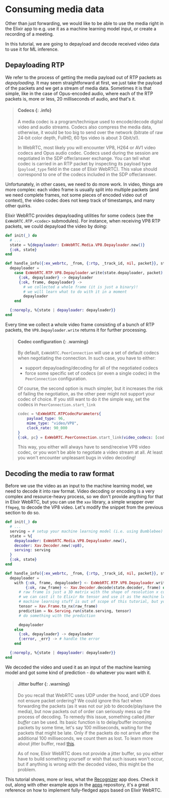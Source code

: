 # Consuming media data

Other than just forwarding, we would like to be able to use the media right in the Elixir app to e.g.
use it as a machine learning model input, or create a recording of a meeting.

In this tutorial, we are going to depayload and decode received video data to use it for ML inference.

## Depayloading RTP

We refer to the process of getting the media payload out of RTP packets as _depayloading_. It may seem straightforward at first,
we just take the payload of the packets and we get a stream of media data. Sometimes it is that simple, like in the
case of Opus-encoded audio, where each of the RTP packets is, more or less, 20 milliseconds of audio, and that's it.

> #### Codecs {: .info}
> A media codec is a program/technique used to encode/decode digital video and audio streams. Codecs also compress the media data,
> otherwise, it would be too big to send over the network (bitrate of raw 24-bit color depth, FullHD, 60 fps video is about 3 Gbit/s!).
>
> In WebRTC, most likely you will encounter VP8, H264 or AV1 video codecs and Opus audio codec. Codecs used during the session are negotiated in
> the SDP offer/answer exchange. You can tell what codec is carried in an RTP packet by inspecting its payload type (`payload_type` field in the case of Elixir WebRTC).
> This value should correspond to one of the codecs included in the SDP offer/answer.

Unfortunately, in other cases, we need to do more work. In video, things are more complex: each video frame is usually split into multiple packets (and
we need complete frames, not some pieces of encoded video out of context), the video codec does not keep track of timestamps, and many other quirks.

Elixir WebRTC provides depayloading utilities for some codecs (see the `ExWebRTC.RTP.<codec>` submodules). For instance, when receiving VP8 RTP packets, we could depayload
the video by doing:

```elixir
def init(_) do
  # ...
  state = %{depayloader: ExWebRTC.Media.VP8.Depayloader.new()}
  {:ok, state}
end

def handle_info({:ex_webrtc, _from, {:rtp, _track_id, nil, packet}}, state) do
  depayloader =
    case ExWebRTC.RTP.VP8.Depayloader.write(state.depayloader, packet) do
      {:ok, depayloader} -> depayloader
      {:ok, frame, depayloader} ->
        # we collected a whole frame (it is just a binary)!
        # we will learn what to do with it in a moment
        depayloader
    end

  {:noreply, %{state | depayloader: depayloader}}
end
```

Every time we collect a whole video frame consisting of a bunch of RTP packets, the `VP8.Depayloader.write` returns it for further processing.

> #### Codec configuration {: .warning}
> By default, `ExWebRTC.PeerConnection` will use a set of default codecs when negotiating the connection. In such case, you have to either:
>
> * support depayloading/decoding for all of the negotiated codecs
> * force some specific set of codecs (or even a single codec) in the `PeerConnection` configuration.
>
> Of course, the second option is much simpler, but it increases the risk of failing the negotiation, as the other peer might not support your codec of choice.
> If you still want to do it the simple way, set the codecs in `PeerConnection.start_link`
> ```elixir
> codec = %ExWebRTC.RTPCodecParameters{
>     payload_type: 96,
>     mime_type: "video/VP8",
>     clock_rate: 90_000
> }
> {:ok, pc} = ExWebRTC.PeerConnection.start_link(video_codecs: [codec])
> ```
> This way, you either will always have to send/receive VP8 video codec, or you won't be able to negotiate a video stream at all. At least you won't encounter
> unpleasant bugs in video decoding!

## Decoding the media to raw format

Before we use the video as an input to the machine learning model, we need to decode it into raw format. Video decoding or encoding is a very
complex and resource-heavy process, so we don't provide anything for that in Elixir WebRTC, but you can use the `xav` library, a simple wrapper over `ffmpeg`,
to decode the VP8 video. Let's modify the snippet from the previous section to do so.

```elixir
def init(_) do
  # ...
  serving = # setup your machine learning model (i.e. using Bumblebee)
  state = %{
    depayloader: ExWebRTC.Media.VP8.Depayloader.new(),
    decoder: Xav.Decoder.new(:vp8),
    serving: serving
  }
  {:ok, state}
end

def handle_info({:ex_webrtc, _from, {:rtp, _track_id, nil, packet}}, state) do
  depayloader =
    with {:ok, frame, depayloader} <- ExWebRTC.RTP.VP8.Depayloader.write(state.depayloader, packet),
         {:ok, raw_frame} <- Xav.Decoder.decode(state.decoder, frame) do
      # raw frame is just a 3D matrix with the shape of resolution x colors (e.g 1920 x 1080 x 3 for FullHD, RGB frame)
      # we can cast it to Elixir Nx tensor and use it as the machine learning model input
      # machine learning stuff is out of scope of this tutorial, but you probably want to check out Elixir Nx and friends
      tensor = Xav.Frame.to_nx(raw_frame)
      prediction = Nx.Serving.run(state.serving, tensor)
      # do something with the prediction

      depayloader
    else
      {:ok, depayloader} -> depayloader
      {:error, _err} -> # handle the error
    end

  {:noreply, %{state | depayloader: depayloader}}
end
```

We decoded the video and used it as an input of the machine learning model and got some kind of prediction - do whatever you want with it.

> #### Jitter buffer {: .warning}
> Do you recall that WebRTC uses UDP under the hood, and UDP does not ensure packet ordering? We could ignore this fact when forwarding the packets (as
> it was not our job to decode/play/save the media), but now packets out of order can seriously mess up the process of decoding.
> To remedy this issue, something called _jitter buffer_ can be used. Its basic function
> is to delay/buffer incoming packets by some time, let's say 100 milliseconds, waiting for the packets that might be late. Only if the packets do not arrive after the
> additional 100 milliseconds, we count them as lost. To learn more about jitter buffer, read [this](https://bloggeek.me/webrtcglossary/jitter-buffer/).
>
> As of now, Elixir WebRTC does not provide a jitter buffer, so you either have to build something yourself or wish that such issues won't occur, but if anything
> is wrong with the decoded video, this might be the problem.

This tutorial shows, more or less, what the [Recognizer](https://github.com/elixir-webrtc/apps/tree/master/recognizer) app does. Check it out, along with other
example apps in the [apps](https://github.com/elixir-webrtc/apps) repository, it's a great reference on how to implement fully-fledged apps based on Elixir WebRTC.

